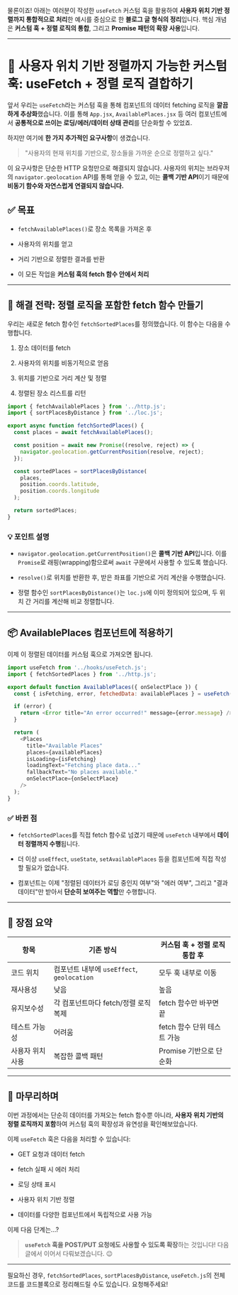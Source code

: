 물론이죠! 아래는 여러분이 작성한 `useFetch` 커스텀 훅을 활용하여 **사용자 위치 기반 정렬까지 통합적으로 처리**한 예시를 중심으로 한 **블로그 글 형식의 정리**입니다. 핵심 개념은 **커스텀 훅 + 정렬 로직의 통합**, 그리고 **Promise 패턴의 확장 사용**입니다.

---

# 📍 사용자 위치 기반 정렬까지 가능한 커스텀 훅: useFetch + 정렬 로직 결합하기

앞서 우리는 `useFetch`라는 커스텀 훅을 통해 컴포넌트의 데이터 fetching 로직을 **깔끔하게 추상화**했습니다. 이를 통해 `App.jsx`, `AvailablePlaces.jsx` 등 여러 컴포넌트에서 **공통적으로 쓰이는 로딩/에러/데이터 상태 관리**를 단순화할 수 있었죠.

하지만 여기에 **한 가지 추가적인 요구사항**이 생겼습니다.

> "사용자의 현재 위치를 기반으로, 장소들을 가까운 순으로 정렬하고 싶다."

이 요구사항은 단순한 HTTP 요청만으로 해결되지 않습니다. 사용자의 위치는 브라우저의 `navigator.geolocation` API를 통해 얻을 수 있고, 이는 **콜백 기반 API**이기 때문에 **비동기 함수와 자연스럽게 연결되지 않습니다.**

## ✅ 목표

- `fetchAvailablePlaces()`로 장소 목록을 가져온 후
    
- 사용자의 위치를 얻고
    
- 거리 기반으로 정렬한 결과를 반환
    
- 이 모든 작업을 **커스텀 훅의 fetch 함수 안에서 처리**
    

---

## 🧠 해결 전략: 정렬 로직을 포함한 fetch 함수 만들기

우리는 새로운 fetch 함수인 `fetchSortedPlaces`를 정의했습니다. 이 함수는 다음을 수행합니다.

1. 장소 데이터를 fetch
    
2. 사용자의 위치를 비동기적으로 얻음
    
3. 위치를 기반으로 거리 계산 및 정렬
    
4. 정렬된 장소 리스트를 리턴
    

```js
import { fetchAvailablePlaces } from '../http.js';
import { sortPlacesByDistance } from '../loc.js';

export async function fetchSortedPlaces() {
  const places = await fetchAvailablePlaces();

  const position = await new Promise((resolve, reject) => {
    navigator.geolocation.getCurrentPosition(resolve, reject);
  });

  const sortedPlaces = sortPlacesByDistance(
    places,
    position.coords.latitude,
    position.coords.longitude
  );

  return sortedPlaces;
}
```

### 💡 포인트 설명

- `navigator.geolocation.getCurrentPosition()`은 **콜백 기반 API**입니다. 이를 `Promise`로 래핑(wrapping)함으로써 `await` 구문에서 사용할 수 있도록 했습니다.
    
- `resolve()`로 위치를 반환한 후, 받은 좌표를 기반으로 거리 계산을 수행했습니다.
    
- 정렬 함수인 `sortPlacesByDistance()`는 `loc.js`에 이미 정의되어 있으며, 두 위치 간 거리를 계산해 비교 정렬합니다.
    

---

## 📦 AvailablePlaces 컴포넌트에 적용하기

이제 이 정렬된 데이터를 커스텀 훅으로 가져오면 됩니다.

```js
import useFetch from '../hooks/useFetch.js';
import { fetchSortedPlaces } from '../http.js';

export default function AvailablePlaces({ onSelectPlace }) {
  const { isFetching, error, fetchedData: availablePlaces } = useFetch(fetchSortedPlaces, []);

  if (error) {
    return <Error title="An error occurred!" message={error.message} />;
  }

  return (
    <Places
      title="Available Places"
      places={availablePlaces}
      isLoading={isFetching}
      loadingText="Fetching place data..."
      fallbackText="No places available."
      onSelectPlace={onSelectPlace}
    />
  );
}
```

### ✅ 바뀐 점

- `fetchSortedPlaces`를 직접 fetch 함수로 넘겼기 때문에 `useFetch` 내부에서 **데이터 정렬까지 수행**됩니다.
    
- 더 이상 `useEffect`, `useState`, `setAvailablePlaces` 등을 컴포넌트에 직접 작성할 필요가 없습니다.
    
- 컴포넌트는 이제 "정렬된 데이터가 로딩 중인지 여부"와 "에러 여부", 그리고 "결과 데이터"만 받아서 **단순히 보여주는 역할**만 수행합니다.
    

---

## 💎 장점 요약

|항목|기존 방식|커스텀 훅 + 정렬 로직 통합 후|
|---|---|---|
|코드 위치|컴포넌트 내부에 `useEffect`, `geolocation`|모두 훅 내부로 이동|
|재사용성|낮음|높음|
|유지보수성|각 컴포넌트마다 fetch/정렬 로직 복제|fetch 함수만 바꾸면 끝|
|테스트 가능성|어려움|fetch 함수 단위 테스트 가능|
|사용자 위치 사용|복잡한 콜백 패턴|Promise 기반으로 단순화|

---

## 📌 마무리하며

이번 과정에서는 단순히 데이터를 가져오는 fetch 함수뿐 아니라, **사용자 위치 기반의 정렬 로직까지 포함**하여 커스텀 훅의 확장성과 유연성을 확인해보았습니다.

이제 `useFetch` 훅은 다음을 처리할 수 있습니다:

- GET 요청과 데이터 fetch
    
- fetch 실패 시 에러 처리
    
- 로딩 상태 표시
    
- 사용자 위치 기반 정렬
    
- 데이터를 다양한 컴포넌트에서 독립적으로 사용 가능
    

이제 다음 단계는…?

> **`useFetch` 훅을 POST/PUT 요청에도 사용할 수 있도록 확장**하는 것입니다! 다음 글에서 이어서 다뤄보겠습니다. 😉

---

필요하신 경우, `fetchSortedPlaces`, `sortPlacesByDistance`, `useFetch.js`의 전체 코드를 코드블록으로 정리해드릴 수도 있습니다. 요청해주세요!